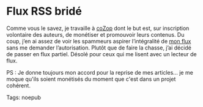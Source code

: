# Flux RSS bridé

Comme vous le savez, je travaille à [coZop](http://cozop.com) dont le but est, sur inscription volontaire des auteurs, de monétiser et promouvoir leurs contenus. Du coup, j’en ai assez de voir les spammeurs aspirer l’intégralité de [mon flux](/flux/) sans me demander l’autorisation. Plutôt que de faire la chasse, j’ai décidé de passer en flux partiel. Désolé pour ceux qui me lisent avec un lecteur de flux.

PS : Je donne toujours mon accord pour la reprise de mes articles... je me moque qu'ils soient monétisés du moment que c'est dans un projet cohérent.

Tags: noepub